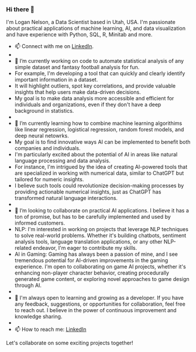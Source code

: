 ### Hi there 👋

<!--
**loganbnelson/loganbnelson** is a ✨ _special_ ✨ repository because its `README.md` (this file) appears on your GitHub profile.

Here are some ideas to get you started:

- 🔭 I’m currently working on ...
- 🌱 I’m currently learning ...
- 👯 I’m looking to collaborate on ...
- 🤔 I’m looking for help with ...
- 💬 Ask me about ...
- 📫 How to reach me: ...
- 😄 Pronouns: ...
- ⚡ Fun fact: ...
-->

I'm Logan Nelson, a Data Scientist based in Utah, USA. I'm passionate about practical applications of machine learning, AI, and data visualization and have experience with Python, SQL, R, Minitab and more.

- 📫 Connect with me on [LinkedIn](https://www.linkedin.com/in/logan-nelson-15884a38/).
- 
- 🔭 I’m currently working on code to automate statistical analysis of any simple dataset and fantasy football analysis for fun.
-   For example, I'm developing a tool that can quickly and clearly identify important information in a dataset.
-   It will highlight outliers, spot key correlations, and provide valuable insights that help users make data-driven decisions.
-   My goal is to make data analysis more accessible and efficient for individuals and organizations, even if they don't have a deep background in statistics.
- 
- 🌱 I’m currently learning how to combine machine learning algorithims like linear regression, logistical regression, random forest models, and deep neural netowrks.
-   My goal is to find innovative ways AI can be implemented to benefit both companies and individuals.
-   I'm particularly excited about the potential of AI in areas like natural language processing and data analysis.
-   For instance, I'm intrigued by the idea of creating AI-powered tools that are specialized in working with numerical data, similar to ChatGPT but tailored for numeric insights.
-   I believe such tools could revolutionize decision-making processes by providing actionable numerical insights, just as ChatGPT has transformed natural language interactions.
- 
- 👯 I’m looking to collaborate on practical AI applications. I believe it has a ton of promise, but has to be carefully implemented and used by informed customers.
-   NLP: I'm interested in working on projects that leverage NLP techniques to solve real-world problems. Whether it's building chatbots, sentiment analysis tools, language translation applications, or any other NLP-related endeavor, I'm eager to contribute my skills.
-   AI in Gaming: Gaming has always been a passion of mine, and I see tremendous potential for AI-driven improvements in the gaming experience. I'm open to collaborating on game AI projects, whether it's enhancing non-player character behavior, creating procedurally generated game content, or exploring novel approaches to game design through AI.
- 
- 🤔 I'm always open to learning and growing as a developer. If you have any feedback, suggestions, or opportunities for collaboration, feel free to reach out. I believe in the power of continuous improvement and knowledge sharing.
- 
- 📫 How to reach me: [LinkedIn](https://www.linkedin.com/in/logan-nelson-15884a38/)

Let's collaborate on some exciting projects together!
